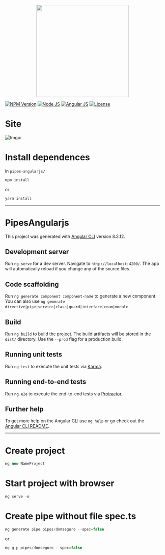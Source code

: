 <p align="center">
    <img src="https://i.imgur.com/bF1WkFW.png" width="300">
</p>

[![NPM Version][npm-badge]][npm-url]
[![Node JS][node-badge]][node-url]
[![Angular JS][angular-badge]][angular-url]
[![License][license-badge]][license-url]

# Site
<!-- TODO: Agregar imagen del proyecto y opcional agregar proyecto a docs -->

![Imgur](https://i.imgur.com/8C3tgn6.png)


# Install dependences
in ```pipes-angularjs/```

```bash
npm install
```
or
```bash
yarn install
```

***

# PipesAngularjs

This project was generated with [Angular CLI](https://github.com/angular/angular-cli) version 8.3.12.

## Development server

Run `ng serve` for a dev server. Navigate to `http://localhost:4200/`. The app will automatically reload if you change any of the source files.

## Code scaffolding

Run `ng generate component component-name` to generate a new component. You can also use `ng generate directive|pipe|service|class|guard|interface|enum|module`.

## Build

Run `ng build` to build the project. The build artifacts will be stored in the `dist/` directory. Use the `--prod` flag for a production build.

## Running unit tests

Run `ng test` to execute the unit tests via [Karma](https://karma-runner.github.io).

## Running end-to-end tests

Run `ng e2e` to execute the end-to-end tests via [Protractor](http://www.protractortest.org/).

## Further help

To get more help on the Angular CLI use `ng help` or go check out the [Angular CLI README](https://github.com/angular/angular-cli/blob/master/README.md).

***

# Create project
```javascript
ng new NameProject
```

# Start project with browser
```javascript
ng serve -o
```

# Create pipe without file spec.ts
```javascript
ng generate pipe pipes/domseguro --spec=false
```
or
```javascript
ng g p pipes/domseguro --spec=false
```

<!-- # Server local
install global ```sudo npm i -g http-server```

deploy in ```/pipes-angularjs/dist/pipes-angularjs/```

```javascript
http-server
```
or
```javascript
http-server -o
``` -->

[npm-badge]: https://img.shields.io/badge/npm-v6.9.0-brightgreen.svg
[npm-url]: https://www.npmjs.com
[node-badge]: https://img.shields.io/badge/nodejs-v10.16.3-brightgreen
[node-url]: https://nodejs.org/download/release/v10.16.3/
[angular-badge]: https://img.shields.io/badge/angularjs-v8.3.12-brightgreen
[angular-url]: https://angular.io/cli/
[license-badge]: https://img.shields.io/badge/license-MIT-green.svg
[license-url]: https://opensource.org/licenses/MIT
